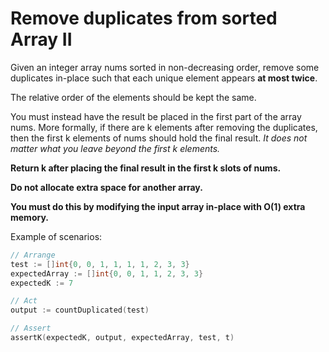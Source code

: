 # Remove duplicates from sorted Array II

Given an integer array nums sorted in non-decreasing order, remove some duplicates in-place such that each unique element appears **at most twice**. 

The relative order of the elements should be kept the same.

You must instead have the result be placed in the first part of the array nums. More formally, if there are k elements after removing the duplicates, then the first k elements of nums should hold the final result. *It does not matter what you leave beyond the first k elements.*

**Return k after placing the final result in the first k slots of nums.**

**Do not allocate extra space for another array.**

**You must do this by modifying the input array in-place with O(1) extra memory.**

Example of scenarios:

``` Go 
// Arrange
test := []int{0, 0, 1, 1, 1, 1, 2, 3, 3}
expectedArray := []int{0, 0, 1, 1, 2, 3, 3}
expectedK := 7

// Act
output := countDuplicated(test)

// Assert
assertK(expectedK, output, expectedArray, test, t)
```